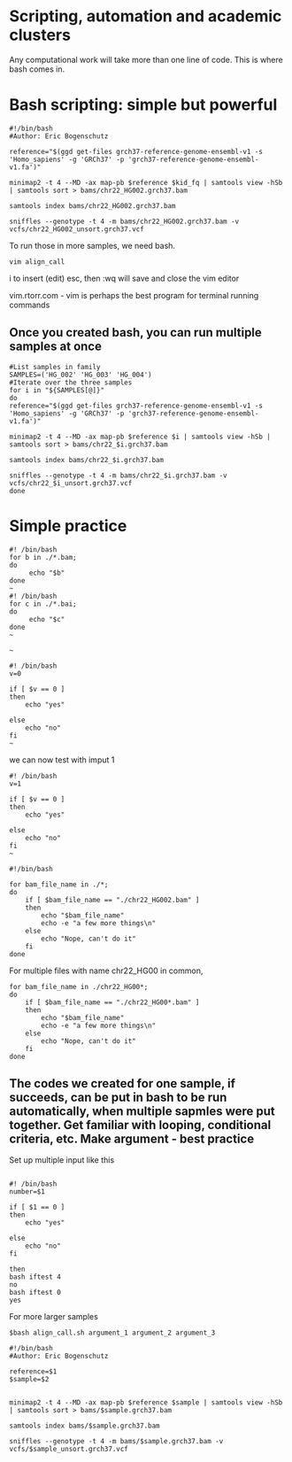# Scripting, automation and academic clusters

Any computational work will take more than one line of code. This is where bash comes in.

# Bash scripting: simple but powerful
```
#!/bin/bash                                                                                                                                                                                                 
#Author: Eric Bogenschutz

reference="$(ggd get-files grch37-reference-genome-ensembl-v1 -s 'Homo_sapiens' -g 'GRCh37' -p 'grch37-reference-genome-ensembl-v1.fa')"

minimap2 -t 4 --MD -ax map-pb $reference $kid_fq | samtools view -hSb | samtools sort > bams/chr22_HG002.grch37.bam

samtools index bams/chr22_HG002.grch37.bam

sniffles --genotype -t 4 -m bams/chr22_HG002.grch37.bam -v vcfs/chr22_HG002_unsort.grch37.vcf
```
To run those in more samples, we need bash.
```
vim align_call
```
i to insert (edit)
esc, then :wq will save and close the vim editor

vim.rtorr.com - vim is perhaps the best program for terminal running commands

## Once you created bash, you can run multiple samples at once
```
#List samples in family
SAMPLES=('HG_002' 'HG_003' 'HG_004')
#Iterate over the three samples
for i in "${SAMPLES[@]}" 
do
reference="$(ggd get-files grch37-reference-genome-ensembl-v1 -s 'Homo_sapiens' -g 'GRCh37' -p 'grch37-reference-genome-ensembl-v1.fa')"

minimap2 -t 4 --MD -ax map-pb $reference $i | samtools view -hSb | samtools sort > bams/chr22_$i.grch37.bam

samtools index bams/chr22_$i.grch37.bam

sniffles --genotype -t 4 -m bams/chr22_$i.grch37.bam -v vcfs/chr22_$i_unsort.grch37.vcf
done
```

# Simple practice
```
#! /bin/bash
for b in ./*.bam;
do
     echo "$b"
done
~      
#! /bin/bash
for c in ./*.bai;
do
     echo "$c"
done
~      

~      
```
```
#! /bin/bash
v=0

if [ $v == 0 ]
then
    echo "yes"

else
    echo "no"
fi
~       
```
we can now test with imput 1
```
#! /bin/bash
v=1

if [ $v == 0 ]
then
    echo "yes"

else
    echo "no"
fi
~      
```

```
#!/bin/bash

for bam_file_name in ./*;
do
    if [ $bam_file_name == "./chr22_HG002.bam" ]
    then
        echo "$bam_file_name"
        echo -e "a few more things\n"
    else
        echo "Nope, can't do it"
    fi
done
```
For multiple files with name chr22_HG00 in common,
```
for bam_file_name in ./chr22_HG00*;
do
    if [ $bam_file_name == "./chr22_HG00*.bam" ]
    then
        echo "$bam_file_name"
        echo -e "a few more things\n"
    else
        echo "Nope, can't do it"
    fi
done
```
## The codes we created for one sample, if succeeds, can be put in bash to be run automatically, when multiple sapmles were put together. Get familiar with looping, conditional criteria, etc. Make argument - best practice
Set up multiple input like this
```

#! /bin/bash
number=$1

if [ $1 == 0 ]
then
    echo "yes"

else
    echo "no"
fi

then
bash iftest 4
no
bash iftest 0
yes
```
For more larger samples
```
$bash align_call.sh argument_1 argument_2 argument_3     

#!/bin/bash                                                                                                                                                                                                 
#Author: Eric Bogenschutz

reference=$1
$sample=$2
                                                                                                                                                                 

minimap2 -t 4 --MD -ax map-pb $reference $sample | samtools view -hSb | samtools sort > bams/$sample.grch37.bam

samtools index bams/$sample.grch37.bam

sniffles --genotype -t 4 -m bams/$sample.grch37.bam -v vcfs/$sample_unsort.grch37.vcf
```
